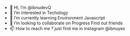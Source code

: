 - 👋 Hi, I’m @ibnudevQ
- 👀 I’m interested in Techology
- 🌱 I’m currently learning Environment Javascript
- 💞️ I’m looking to collaborate on Progress Find out friends 
- 📫 How to reach me ? just find me in instagram @ibnuyes

<!---
ibnudevQ/ibnudevQ is a ✨ special ✨ repository because its `README.md` (this file) appears on your GitHub profile.
You can click the Preview link to take a look at your changes.
--->
